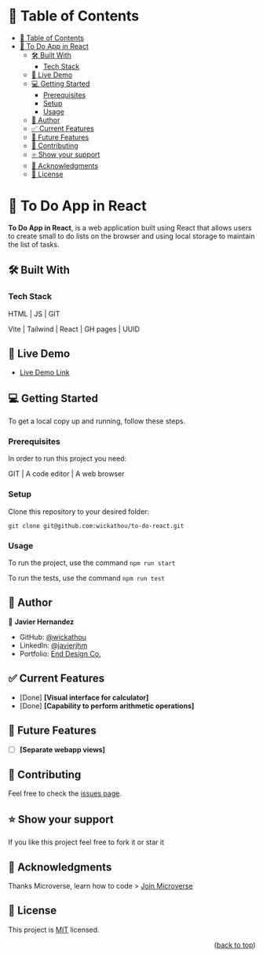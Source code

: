 # 📗 Table of Contents

- [📗 Table of Contents](#-table-of-contents)
- [📖 To Do App in React ](#-to-do-app-in-react-)
  - [🛠 Built With ](#-built-with-)
    - [Tech Stack ](#tech-stack-)
  - [🚀 Live Demo ](#-live-demo-)
  - [💻 Getting Started ](#-getting-started-)
    - [Prerequisites](#prerequisites)
    - [Setup](#setup)
    - [Usage](#usage)
  - [👥 Author ](#-author-)
  - [✅ Current Features ](#-current-features-)
  - [🔭 Future Features ](#-future-features-)
  - [🤝 Contributing ](#-contributing-)
  - [⭐️ Show your support ](#️-show-your-support-)
  - [🙏 Acknowledgments ](#-acknowledgments-)
  - [📝 License ](#-license-)

# 📖 To Do App in React <a name="about-project"></a>

**To Do App in React**, is a web application built using React that allows users to create small to do lists on the browser and using local storage to maintain the list of tasks.

## 🛠 Built With <a name="built-with"></a>

### Tech Stack <a name="tech-stack"></a>

HTML | JS | GIT

Vite | Tailwind | React | GH pages | UUID

## 🚀 Live Demo <a name="live-demo"></a>

- [Live Demo Link](https://wickathou.github.io/to-do-react/)

## 💻 Getting Started <a name="getting-started"></a>

To get a local copy up and running, follow these steps.

### Prerequisites

In order to run this project you need:

GIT | A code editor | A web browser

### Setup

Clone this repository to your desired folder:

  `git clone git@github.com:wickathou/to-do-react.git`

### Usage

To run the project, use the command
`npm run start`

To run the tests, use the command
`npm run test`

## 👥 Author <a name="author"></a>

👤 **Javier Hernandez**

- GitHub: [@wickathou](https://github.com/wickathou)
- LinkedIn: [@javierjhm](https://linkedin.com/in/javierjhm)
- Portfolio: [End Design Co.](https://works.enddesign.co/)

## ✅ Current Features <a name="current-features"></a>

- [Done] **[Visual interface for calculator]**
- [Done] **[Capability to perform arithmetic operations]**

## 🔭 Future Features <a name="future-features"></a>

- [ ] **[Separate webapp views]**

## 🤝 Contributing <a name="contributing"></a>

Feel free to check the [issues page](https://github.com/wickathou/to-do-react/issues).

## ⭐️ Show your support <a name="support"></a>

If you like this project feel free to fork it or star it

## 🙏 Acknowledgments <a name="acknowledgements"></a>

Thanks Microverse, learn how to code > [Join Microverse](https://www.microverse.org/?grsf=9m3hq6)

## 📝 License <a name="license"></a>

This project is [MIT](./LICENSE) licensed.

<p align="right">(<a href="#readme-top">back to top</a>)</p>